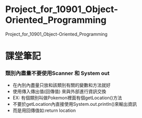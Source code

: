 # Project_for_10901_Object-Oriented_Programming
 Project_for_10901_Object-Oriented_Programming

# 課堂筆記
### 類別內盡量不要使用Scanner 和 System out
+ 在內別內盡量只放和該類別有關的變數和方法就好
+ 使用傳入傳出值(回傳值) 來與外部進行資訊交換
+ EX: 有個類別叫做Pokemon裡面有個getLocation()方法
+ 不要於getLocation內直接使用System.out.println()來輸出資訊
+ 而是用回傳值如:return location

